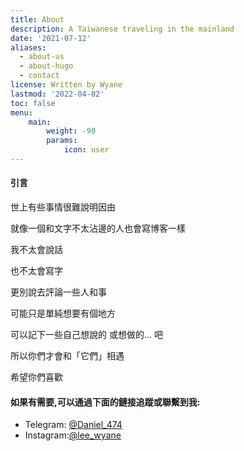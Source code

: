 ```yaml
---
title: About
description: A Taiwanese traveling in the mainland 
date: '2021-07-12'
aliases:
  - about-us
  - about-hugo
  - contact
license: Written by Wyane
lastmod: '2022-04-02'
toc: false
menu:
    main: 
        weight: -90
        params:
            icon: user
---
```


#### 引言

世上有些事情很難說明因由

就像一個和文字不太沾邊的人也會寫博客一樣

我不太會說話

也不太會寫字

更別說去評論一些人和事

可能只是單純想要有個地方 

可以記下一些自己想說的 或想做的... 吧

所以你們才會和「它們」相遇

希望你們喜歡 

#### 如果有需要,可以通過下面的鏈接追蹤或聯繫到我: 

* Telegram: [@Daniel_474](https://t.me/Daniel_474)
* Instagram:[@lee_wyane](https://instagram.com/lee_wyane?r=nametag)
